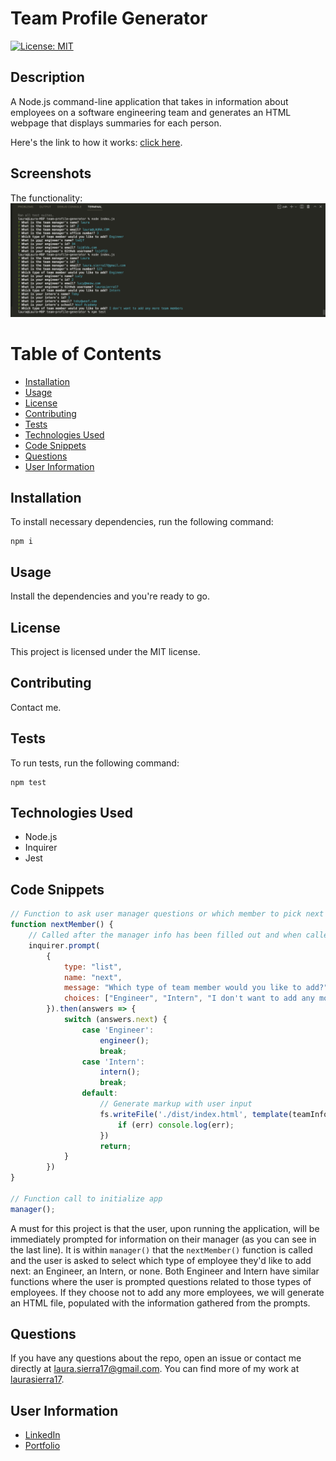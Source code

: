 # Team Profile Generator

[![License: MIT](https://img.shields.io/badge/License-MIT-yellow.svg)](https://opensource.org/licenses/MIT)

## Description
A Node.js command-line application that takes in information about employees on a software engineering team and generates an HTML webpage that displays summaries for each person.

Here's the link to how it works: [click here](https://www.youtube.com/watch?v=_epIiZmcia8).

## Screenshots
The functionality:
![How the HTML is created](./dist/assets/images/screenshot.png)

# Table of Contents
* [Installation](#installation)
* [Usage](#usage)
* [License](#license)
* [Contributing](#contributing)
* [Tests](#tests)
* [Technologies Used](#technologies-used)
* [Code Snippets](#code-snippets)
* [Questions](#questions)
* [User Information](#user-information)

## Installation
To install necessary dependencies, run the following command:
```
npm i
```

## Usage
Install the dependencies and you're ready to go.

## License 
This project is licensed under the MIT license.

## Contributing
Contact me.

## Tests
To run tests, run the following command:
```
npm test
```

## Technologies Used
- Node.js
- Inquirer
- Jest

## Code Snippets
```javascript
// Function to ask user manager questions or which member to pick next
function nextMember() {
    // Called after the manager info has been filled out and when called by other functions
    inquirer.prompt(
        {
            type: "list",
            name: "next",
            message: "Which type of team member would you like to add?",
            choices: ["Engineer", "Intern", "I don't want to add any more team members"]
        }).then(answers => {
            switch (answers.next) {
                case 'Engineer':
                    engineer();
                    break;
                case 'Intern':
                    intern();
                    break;
                default:
                    // Generate markup with user input
                    fs.writeFile('./dist/index.html', template(teamInfo), err => {
                        if (err) console.log(err);
                    })
                    return;
            }
        })
}

// Function call to initialize app
manager();
```
A must for this project is that the user, upon running the application, will be immediately prompted for information on their manager (as you can see in the last line). It is within `manager()` that the `nextMember()` function is called and the user is asked to select which type of employee they'd like to add next: an Engineer, an Intern, or none. Both Engineer and Intern have similar functions where the user is prompted questions related to those types of employees. If they choose not to add any more employees, we will generate an HTML file, populated with the information gathered from the prompts.

## Questions
If you have any questions about the repo, open an issue or contact me directly at laura.sierra17@gmail.com.
You can find more of my work at [laurasierra17](https://www.github.com/laurasierra17).

## User Information
- [LinkedIn](https://www.linkedin.com/in/laurasierra2022)
- [Portfolio](http://www.laura-sierra.com)
